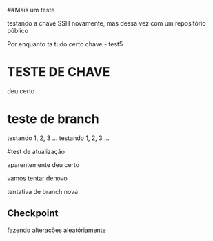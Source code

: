 ##Mais um teste

testando a chave SSH novamente, mas dessa vez com um repositório público

Por enquanto ta tudo certo
chave - test5

# TESTE DE CHAVE

deu certo

# teste de branch

testando 1, 2, 3 ... testando 1, 2, 3 ...

#test de atualização

aparentemente deu certo

vamos tentar denovo

tentativa de branch nova

## Checkpoint

fazendo alterações aleatóriamente